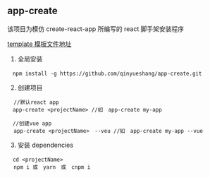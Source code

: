 ## app-create

该项目为模仿 create-react-app 所编写的 react 脚手架安装程序

[template 模板文件地址](https://github.com/qinyueshang/template.git)

1. 全局安装

```
　npm install -g https://github.com/qinyueshang/app-create.git
```

2. 创建项目

```
  //默认react app
　app-create <projectName> //如　app-create my-app

　//创建vue app
  app-create <projectName>　--veu //如　app-create my-app --vue
```

3. 安装 dependencies

```
　cd <projectName>
  npm i 或　yarn　或　cnpm i
```

